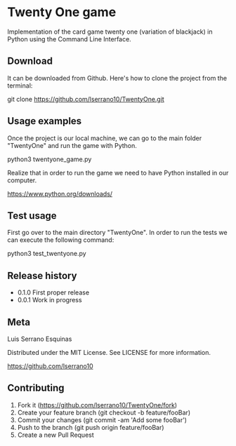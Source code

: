 # Twenty One game

Implementation of the card game twenty one (variation of blackjack) in Python using the Command Line Interface.

## Download

It can be downloaded from Github. Here's how to clone the project from the terminal:

git clone https://github.com/lserrano10/TwentyOne.git

## Usage examples

Once the project is our local machine, we can go to the main folder "TwentyOne" and run the game with Python.

python3 twentyone_game.py

Realize that in order to run the game we need to have Python installed in our computer.

https://www.python.org/downloads/

## Test usage

First go over to the main directory "TwentyOne". In order to run the tests we can execute the following command:

python3 test_twentyone.py

## Release history

- 0.1.0
        First proper release
- 0.0.1
        Work in progress

## Meta

Luis Serrano Esquinas

Distributed under the MIT License. See LICENSE for more information.

https://github.com/lserrano10

## Contributing

1. Fork it (https://github.com/lserrano10/TwentyOne/fork)
2. Create your feature branch (git checkout -b feature/fooBar)
3. Commit your changes (git commit -am 'Add some fooBar')
4. Push to the branch (git push origin feature/fooBar)
5. Create a new Pull Request
